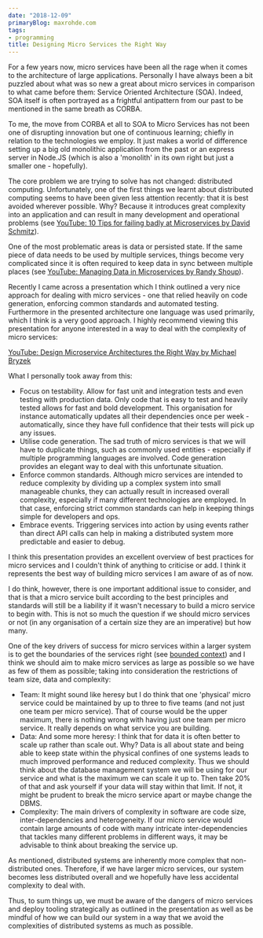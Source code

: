 ```yaml
---
date: "2018-12-09"
primaryBlog: maxrohde.com
tags:
- programming
title: Designing Micro Services the Right Way
---
```


For a few years now, micro services have been all the rage when it comes to the architecture of large applications. Personally I have always been a bit puzzled about what was so new a great about micro services in comparison to what came before them: Service Oriented Architecture (SOA). Indeed, SOA itself is often portrayed as a frightful antipattern from our past to be mentioned in the same breath as CORBA.

To me, the move from CORBA et all to SOA to Micro Services has not been one of disrupting innovation but one of continuous learning; chiefly in relation to the technologies we employ. It just makes a world of difference setting up a big old monolithic application from the past or an express server in Node.JS (which is also a 'monolith' in its own right but just a smaller one - hopefully).

The core problem we are trying to solve has not changed: distributed computing. Unfortunately, one of the first things we learnt about distributed computing seems to have been given less attention recently: that it is best avoided wherever possible. Why? Because it introduces great complexity into an application and can result in many development and operational problems (see [YouTube: 10 Tips for failing badly at Microservices by David Schmitz](https://youtu.be/X0tjziAQfNQ)).

One of the most problematic areas is data or persisted state. If the same piece of data needs to be used by multiple services, things become very complicated since it is often required to keep data in sync between multiple places (see [YouTube: Managing Data in Microservices by Randy Shoup](https://youtu.be/E8-e-3fRHBw)).

Recently I came across a presentation which I think outlined a very nice approach for dealing with micro services - one that relied heavily on code generation, enforcing common standards and automated testing. Furthermore in the presented architecture one language was used primarily, which I think is a very good approach. I highly recommend viewing this presentation for anyone interested in a way to deal with the complexity of micro services:

[YouTube: Design Microservice Architectures the Right Way by Michael Bryzek](https://youtu.be/j6ow-UemzBc)

What I personally took away from this:

- Focus on testability. Allow for fast unit and integration tests and even testing with production data. Only code that is easy to test and heavily tested allows for fast and bold development. This organisation for instance automatically updates all their dependencies once per week - automatically, since they have full confidence that their tests will pick up any issues.
- Utilise code generation. The sad truth of micro services is that we will have to duplicate things, such as commonly used entities - especially if multiple programming languages are involved. Code generation provides an elegant way to deal with this unfortunate situation.
- Enforce common standards. Although micro services are intended to reduce complexity by dividing up a complex system into small manageable chunks, they can actually result in increased overall complexity, especially if many different technologies are employed. In that case, enforcing strict common standards can help in keeping things simple for developers and ops.
- Embrace events. Triggering services into action by using events rather than direct API calls can help in making a distributed system more predictable and easier to debug.

I think this presentation provides an excellent overview of best practices for micro services and I couldn't think of anything to criticise or add. I think it represents the best way of building micro services I am aware of as of now.

I do think, however, there is one important additional issue to consider, and that is that a micro service built according to the best principles and standards will still be a liability if it wasn't necessary to build a micro service to begin with. This is not so much the question if we should micro services or not (in any organisation of a certain size they are an imperative) but how many.

One of the key drivers of success for micro services within a larger system is to get the boundaries of the services right (see [bounded context](https://martinfowler.com/bliki/BoundedContext.html)) and I think we should aim to make micro services as large as possible so we have as few of them as possible; taking into consideration the restrictions of team size, data and complexity:

- Team: It might sound like heresy but I do think that one 'physical' micro service could be maintained by up to three to five teams (and not just one team per micro service). That of course would be the upper maximum, there is nothing wrong with having just one team per micro service. It really depends on what service you are building.
- Data: And some more heresy: I think that for data it is often better to scale up rather than scale out. Why? Data is all about state and being able to keep state within the physical confines of one systems leads to much improved performance and reduced complexity. Thus we should think about the database management system we will be using for our service and what is the maximum we can scale it up to. Then take 20% of that and ask yourself if your data will stay within that limit. If not, it might be prudent to break the micro service apart or maybe change the DBMS.
- Complexity: The main drivers of complexity in software are code size, inter-dependencies and heterogeneity. If our micro service would contain large amounts of code with many intricate inter-dependencies that tackles many different problems in different ways, it may be advisable to think about breaking the service up.

As mentioned, distributed systems are inherently more complex that non-distributed ones. Therefore, if we have larger micro services, our system becomes less distributed overall and we hopefully have less accidental complexity to deal with.

Thus, to sum things up, we must be aware of the dangers of micro services and deploy tooling strategically as outlined in the presentation as well as be mindful of how we can build our system in a way that we avoid the complexities of distributed systems as much as possible.